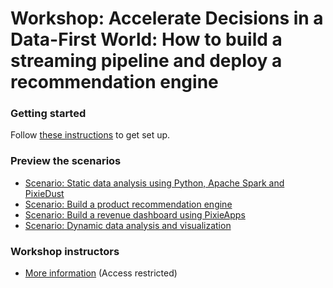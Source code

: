 # Workshop: Accelerate Decisions in a Data-First World: How to build a streaming pipeline and deploy a recommendation engine

### Getting started

Follow [these instructions](/setup.md) to get set up.

### Preview the scenarios

* [Scenario: Static data analysis using Python, Apache Spark and PixieDust](/notebooks/localcart-scenario-two.ipynb)
* [Scenario: Build a product recommendation engine](/notebooks/localcart-scenario-three.ipynb)
* [Scenario: Build a revenue dashboard using PixieApps](/notebooks/localcart-scenario-four.ipynb)
* [Scenario: Dynamic data analysis and visualization](/notebooks/localcart-scenario-one.ipynb)

### Workshop instructors

* [More information](https://github.ibm.com/ibm-watson-data-lab/localcart-at-index-conf-instructor) (Access restricted)
